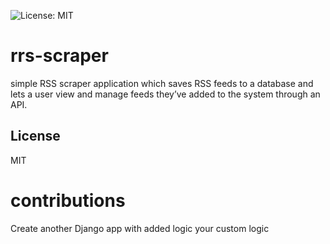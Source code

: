 ![License: MIT](https://img.shields.io/badge/License-MIT-green.svg)

# rrs-scraper
simple RSS scraper application which saves RSS feeds to a database and lets a user view and manage feeds they’ve added to the system through an API.



License
----

MIT

# contributions
Create another Django app with added logic your custom logic

